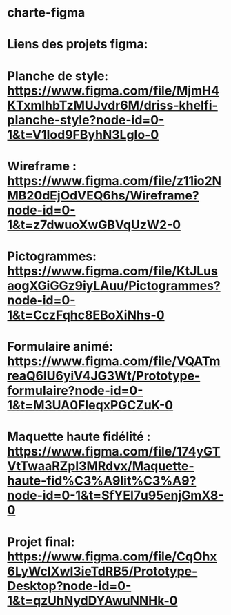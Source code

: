 # charte-figma

# Liens des projets figma:

# Planche de style: https://www.figma.com/file/MjmH4KTxmlhbTzMUJvdr6M/driss-khelfi-planche-style?node-id=0-1&t=V1Iod9FByhN3LgIo-0
# Wireframe : https://www.figma.com/file/z11io2NMB20dEjOdVEQ6hs/Wireframe?node-id=0-1&t=z7dwuoXwGBVqUzW2-0
# Pictogrammes: https://www.figma.com/file/KtJLusaogXGiGGz9iyLAuu/Pictogrammes?node-id=0-1&t=CczFqhc8EBoXiNhs-0
# Formulaire animé: https://www.figma.com/file/VQATmreaQ6lU6yiV4JG3Wt/Prototype-formulaire?node-id=0-1&t=M3UA0FIeqxPGCZuK-0
# Maquette haute fidélité : https://www.figma.com/file/174yGTVtTwaaRZpI3MRdvx/Maquette-haute-fid%C3%A9lit%C3%A9?node-id=0-1&t=SfYEI7u95enjGmX8-0
# Projet final: https://www.figma.com/file/CqOhx6LyWcIXwI3ieTdRB5/Prototype-Desktop?node-id=0-1&t=qzUhNydDYAwuNNHk-0

